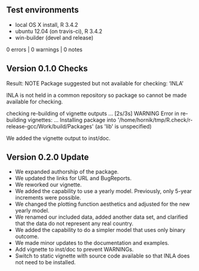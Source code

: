 ## Test environments
* local OS X install, R 3.4.2
* ubuntu 12.04 (on travis-ci), R 3.4.2
* win-builder (devel and release)

0 errors | 0 warnings | 0 notes

## Version 0.1.0 Checks

Result: NOTE 
    Package suggested but not available for checking: ‘INLA’ 
    
INLA is not held in a common repository so package so cannot be made available for checking.

checking re-building of vignette outputs ... [2s/3s] WARNING
Error in re-building vignettes:
  ...
Installing package into '/home/hornik/tmp/R.check/r-release-gcc/Work/build/Packages'
(as 'lib' is unspecified)

We added the vignette output to inst/doc.

## Version 0.2.0 Update

* We expanded authorship of the package.
* We updated the links for URL and BugReports.
* We reworked our vignette.
* We added the capability to use a yearly model. Previously, only 5-year increments were possible.
* We changed the plotting function aesthetics and adjusted for the new yearly model. 
* We renamed our included data, added another data set, and clarified that the data do not represent any real country.
* We added the capability to do a simpler model that uses only binary outcome.
* We made minor updates to the documentation and examples.
* Add vignette to inst/doc to prevent WARNINGs.
* Switch to static vignette with source code available so that INLA does not need to be installed.
